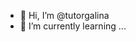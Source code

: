 - 👋 Hi, I’m @tutorgalina
- 🌱 I’m currently learning ...

<!---
tutorgalina/tutorgalina is a ✨ special ✨ repository because its `README.md` (this file) appears on your GitHub profile.
You can click the Preview link to take a look at your changes.
--->
